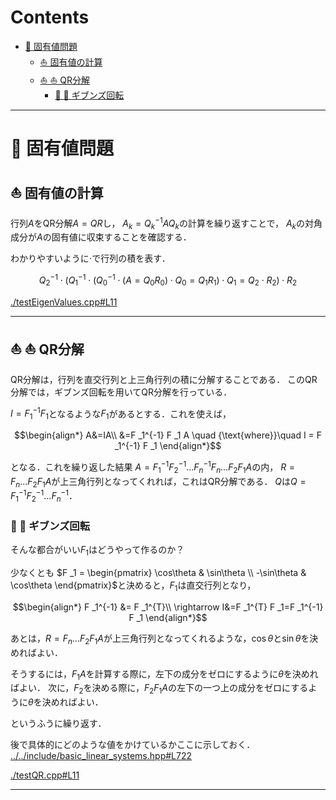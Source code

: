 # Contents
- [🐋 固有値問題](#🐋-固有値問題)
    - [⛵ 固有値の計算](#⛵-固有値の計算)
    - [⛵ ⛵ QR分解](#⛵-⛵-QR分解)
        - [🪼 🪼 ギブンズ回転](#🪼-🪼-ギブンズ回転)


---
# 🐋 固有値問題 

## ⛵ 固有値の計算 

行列$`A`$をQR分解$`A=QR`$し，
$`A _k = Q _k^{-1} A Q _k`$の計算を繰り返すことで，
$`A _k`$の対角成分が$`A`$の固有値に収束することを確認する．

わかりやすいように$`\cdot`$で行列の積を表す．

```math
Q _2^{-1} \cdot (Q _1^{-1} \cdot (Q _0^{-1} \cdot (A = Q _0R _0) \cdot Q _0=Q _1R _1) \cdot Q _1=Q _2 \cdot R _2) \cdot R _2
```

[./testEigenValues.cpp#L11](./testEigenValues.cpp#L11)

---
## ⛵ ⛵ QR分解  

QR分解は，行列を直交行列と上三角行列の積に分解することである．
このQR分解では，ギブンズ回転を用いてQR分解を行っている．

$`I = F _1^{-1} F _1`$となるような$`F _1`$があるとする．これを使えば，

```math
\begin{align*}
A&=IA\\
&=F _1^{-1} F _1 A \quad {\text{where}}\quad I = F _1^{-1} F _1
\end{align*}
```

となる．これを繰り返した結果
$`A = F _1^{-1} F _2^{-1} ...F _n^{-1} F _n ... F _2 F _1 A`$の内，
$`R = F _n ... F _2 F _1 A`$が上三角行列となってくれれば，これはQR分解である．
$`Q`$は$`Q = F _1^{-1} F _2^{-1} ...F _n^{-1}`$．

### 🪼 🪼 ギブンズ回転  

そんな都合がいい$`F _1`$はどうやって作るのか？

少なくとも
$`F _1 = \begin{pmatrix} \cos\theta & \sin\theta \\ -\sin\theta & \cos\theta \end{pmatrix}`$と決めると，$`F _1`$は直交行列となり，

```math
\begin{align*}
F _1^{-1} &= F _1^{T}\\
\rightarrow I&=F _1^{T} F _1=F _1^{-1} F _1
\end{align*}
```

あとは，$`R = F _n ... F _2 F _1 A`$が上三角行列となってくれるような，$`\cos\theta`$と$`\sin\theta`$を決めればよい．

そうするには，$`F _1 A`$を計算する際に，左下の成分をゼロにするように$`\theta`$を決めればよい．
次に，$`F _2`$を決める際に，$`F _2 F _1 A`$の左下の一つ上の成分をゼロにするように$`\theta`$を決めればよい．

というふうに繰り返す．

後で具体的にどのような値をかけているかここに示しておく．
[../../include/basic_linear_systems.hpp#L722](../../include/basic_linear_systems.hpp#L722)

[./testQR.cpp#L11](./testQR.cpp#L11)

---
